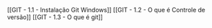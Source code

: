 [[GIT - 1.1 - Instalação Git Windows]]
[[GIT - 1.2 - O que é Controle de versão]]
[[GIT - 1.3 - O que é git]]